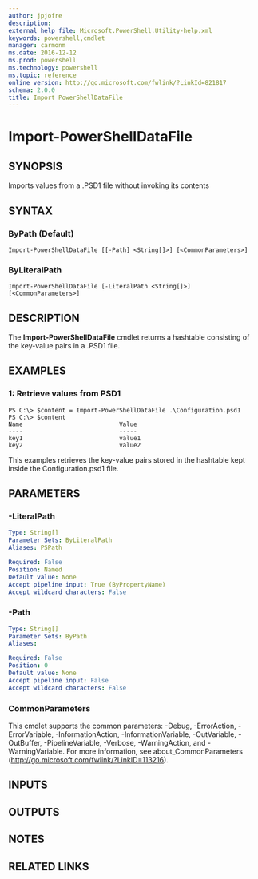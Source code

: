 ```yaml
---
author: jpjofre
description: 
external help file: Microsoft.PowerShell.Utility-help.xml
keywords: powershell,cmdlet
manager: carmonm
ms.date: 2016-12-12
ms.prod: powershell
ms.technology: powershell
ms.topic: reference
online version: http://go.microsoft.com/fwlink/?LinkId=821817
schema: 2.0.0
title: Import PowerShellDataFile
---
```


# Import-PowerShellDataFile

## SYNOPSIS
Imports values from a .PSD1 file without invoking its contents

## SYNTAX

### ByPath (Default)
```
Import-PowerShellDataFile [[-Path] <String[]>] [<CommonParameters>]
```

### ByLiteralPath
```
Import-PowerShellDataFile [-LiteralPath <String[]>] [<CommonParameters>]
```

## DESCRIPTION
The **Import-PowerShellDataFile** cmdlet returns a hashtable consisting of the key-value pairs in a .PSD1 file.

## EXAMPLES

### 1: Retrieve values from PSD1
```
PS C:\> $content = Import-PowerShellDataFile .\Configuration.psd1
PS C:\> $content
Name                           Value                                                                          
----                           -----                                                                          
key1                           value1                                                                         
key2                           value2
```

This examples retrieves the key-value pairs stored in the hashtable kept inside the Configuration.psd1 file. 

## PARAMETERS

### -LiteralPath
```yaml
Type: String[]
Parameter Sets: ByLiteralPath
Aliases: PSPath

Required: False
Position: Named
Default value: None
Accept pipeline input: True (ByPropertyName)
Accept wildcard characters: False
```

### -Path
```yaml
Type: String[]
Parameter Sets: ByPath
Aliases: 

Required: False
Position: 0
Default value: None
Accept pipeline input: False
Accept wildcard characters: False
```

### CommonParameters
This cmdlet supports the common parameters: -Debug, -ErrorAction, -ErrorVariable, -InformationAction, -InformationVariable, -OutVariable, -OutBuffer, -PipelineVariable, -Verbose, -WarningAction, and -WarningVariable. For more information, see about_CommonParameters (http://go.microsoft.com/fwlink/?LinkID=113216).

## INPUTS

## OUTPUTS

## NOTES

## RELATED LINKS

